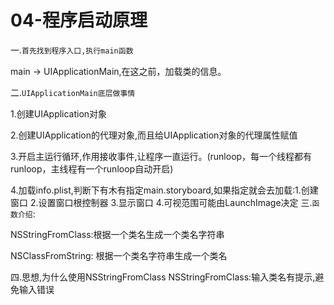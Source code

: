# 04-程序启动原理
一.`首先找到程序入口,执行main函数`

main -> UIApplicationMain,在这之前，加载类的信息。

二.`UIApplicationMain底层做事情`

1.创建UIApplication对象

2.创建UIApplication的代理对象,而且给UIApplication对象的代理属性赋值

3.开启主运行循环,作用接收事件,让程序一直运行。(runloop，每一个线程都有runloop，主线程有一个runloop自动开启)

4.加载info.plist,判断下有木有指定main.storyboard,如果指定就会去加载:1.创建窗口 2.设置窗口根控制器 3.显示窗口 4.可视范围可能由LaunchImage决定
三.`函数介绍`:

NSStringFromClass:根据一个类名生成一个类名字符串

NSClassFromString: 根据一个类名字符串生成一个类名

四.思想,为什么使用NSStringFromClass
NSStringFromClass:输入类名有提示,避免输入错误